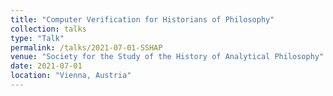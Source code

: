 ```yaml
---
title: "Computer Verification for Historians of Philosophy"
collection: talks
type: "Talk"
permalink: /talks/2021-07-01-SSHAP
venue: "Society for the Study of the History of Analytical Philosophy"
date: 2021-07-01
location: "Vienna, Austria"
---
```

